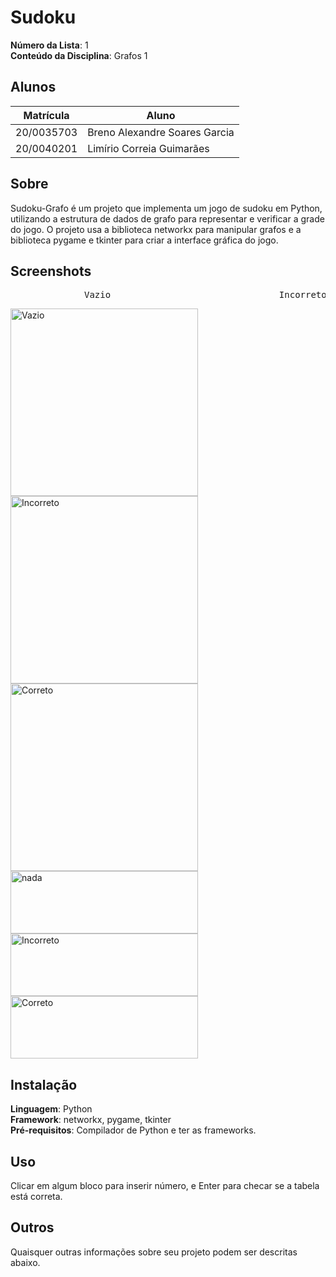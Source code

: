 # **Sudoku**
**Número da Lista**: 1<br>
**Conteúdo da Disciplina**: Grafos 1<br>

## **Alunos**
|Matrícula | Aluno |
| -- | -- |
| 20/0035703  |  Breno Alexandre Soares Garcia |
| 20/0040201  |  Limírio Correia Guimarães |

## **Sobre**
Sudoku-Grafo é um projeto que implementa um jogo de sudoku em Python, utilizando a estrutura de dados de grafo para representar e verificar a grade do jogo. O projeto usa a biblioteca networkx para manipular grafos e a biblioteca pygame e tkinter para criar a interface gráfica do jogo.

## **Screenshots**
<div class="ling" style="display: inline_block">
  <pre>              Vazio                                Incorreto                             Correto</pre>
  <img align="center" alt="Vazio" height="300" width="300" src="https://user-images.githubusercontent.com/80782792/235501936-7e2f53b6-3f6f-4b87-a330-b56ff64818ca.png">
  <img align="center" alt="Incorreto" height="300" width="300" src="https://user-images.githubusercontent.com/80782792/235507365-55fb19ed-7b1f-4b11-9668-15cee0011804.png">
  <img align="center" alt="Correto" height="300" width="300" src="https://user-images.githubusercontent.com/80782792/235507647-64b7cd6b-1ef6-4306-a46d-778e305c87ac.png">
</div>

<div class="ling" style="display: inline_block">
  <img align="center" alt="nada" height="100" width="300" src="https://upload.wikimedia.org/wikipedia/commons/8/89/HD_transparent_picture.png">
  <img align="center" alt="Incorreto" height="100" width="300" src="https://user-images.githubusercontent.com/80782792/235507464-c82bf162-b919-4d4a-bdd1-a0ea67730945.png">
  <img align="center" alt="Correto" height="100" width="300" src="https://user-images.githubusercontent.com/80782792/235508391-5c027f53-dd4f-48e1-b853-cd6881c0e59e.png">
</div>

## Instalação 
**Linguagem**: Python<br>
**Framework**: networkx, pygame, tkinter<br>
**Pré-requisitos**: Compilador de Python e ter as frameworks.

## Uso
Clicar em algum bloco para inserir número, e Enter para checar se a tabela está correta.

## Outros 
Quaisquer outras informações sobre seu projeto podem ser descritas abaixo.
